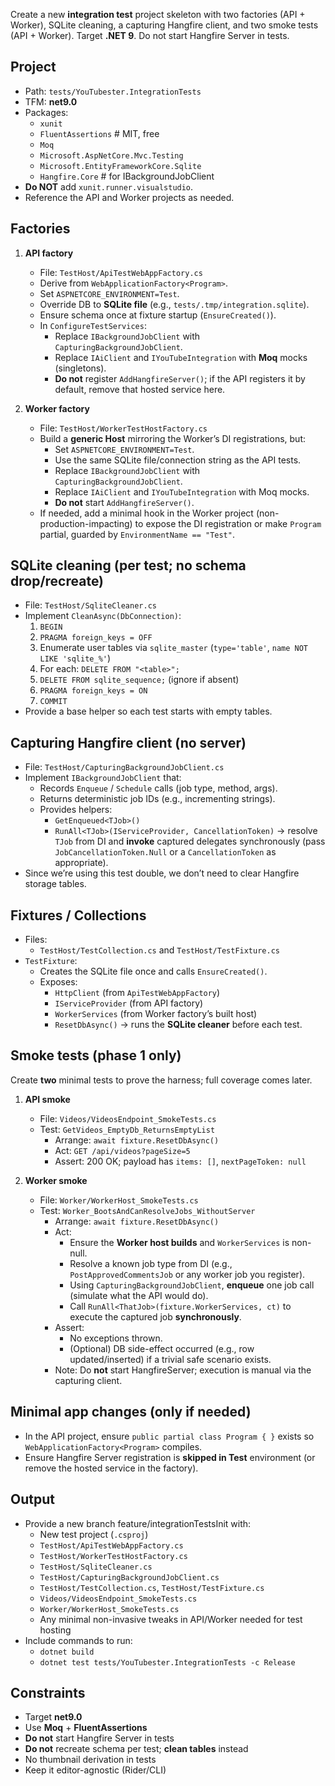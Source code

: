 Create a new **integration test** project skeleton with two factories (API + Worker), SQLite cleaning, a capturing
Hangfire client, and two smoke tests (API + Worker). Target **.NET 9**. Do not start Hangfire Server in tests.

## Project

- Path: `tests/YouTubester.IntegrationTests`
- TFM: **net9.0**
- Packages:
    - `xunit`
    - `FluentAssertions`       # MIT, free
    - `Moq`
    - `Microsoft.AspNetCore.Mvc.Testing`
    - `Microsoft.EntityFrameworkCore.Sqlite`
    - `Hangfire.Core`          # for IBackgroundJobClient
- **Do NOT** add `xunit.runner.visualstudio`.
- Reference the API and Worker projects as needed.

## Factories

1) **API factory**
    - File: `TestHost/ApiTestWebAppFactory.cs`
    - Derive from `WebApplicationFactory<Program>`.
    - Set `ASPNETCORE_ENVIRONMENT=Test`.
    - Override DB to **SQLite file** (e.g., `tests/.tmp/integration.sqlite`).
    - Ensure schema once at fixture startup (`EnsureCreated()`).
    - In `ConfigureTestServices`:
        - Replace `IBackgroundJobClient` with `CapturingBackgroundJobClient`.
        - Replace `IAiClient` and `IYouTubeIntegration` with **Moq** mocks (singletons).
        - **Do not** register `AddHangfireServer()`; if the API registers it by default, remove that hosted service
          here.

2) **Worker factory**
    - File: `TestHost/WorkerTestHostFactory.cs`
    - Build a **generic Host** mirroring the Worker’s DI registrations, but:
        - Set `ASPNETCORE_ENVIRONMENT=Test`.
        - Use the same SQLite file/connection string as the API tests.
        - Replace `IBackgroundJobClient` with `CapturingBackgroundJobClient`.
        - Replace `IAiClient` and `IYouTubeIntegration` with Moq mocks.
        - **Do not** start `AddHangfireServer()`.
    - If needed, add a minimal hook in the Worker project (non-production-impacting) to expose the DI registration or
      make `Program` partial, guarded by `EnvironmentName == "Test"`.

## SQLite cleaning (per test; no schema drop/recreate)

- File: `TestHost/SqliteCleaner.cs`
- Implement `CleanAsync(DbConnection)`:
    1. `BEGIN`
    2. `PRAGMA foreign_keys = OFF`
    3. Enumerate user tables via `sqlite_master` (`type='table'`, `name NOT LIKE 'sqlite_%'`)
    4. For each: `DELETE FROM "<table>";`
    5. `DELETE FROM sqlite_sequence;` (ignore if absent)
    6. `PRAGMA foreign_keys = ON`
    7. `COMMIT`
- Provide a base helper so each test starts with empty tables.

## Capturing Hangfire client (no server)

- File: `TestHost/CapturingBackgroundJobClient.cs`
- Implement `IBackgroundJobClient` that:
    - Records `Enqueue` / `Schedule` calls (job type, method, args).
    - Returns deterministic job IDs (e.g., incrementing strings).
    - Provides helpers:
        - `GetEnqueued<TJob>()`
        - `RunAll<TJob>(IServiceProvider, CancellationToken)` → resolve `TJob` from DI and **invoke** captured delegates
          synchronously (pass `JobCancellationToken.Null` or a `CancellationToken` as appropriate).
- Since we’re using this test double, we don’t need to clear Hangfire storage tables.

## Fixtures / Collections

- Files:
    - `TestHost/TestCollection.cs` and `TestHost/TestFixture.cs`
- `TestFixture`:
    - Creates the SQLite file once and calls `EnsureCreated()`.
    - Exposes:
        - `HttpClient` (from `ApiTestWebAppFactory`)
        - `IServiceProvider` (from API factory)
        - `WorkerServices` (from Worker factory’s built host)
        - `ResetDbAsync()` → runs the **SQLite cleaner** before each test.

## Smoke tests (phase 1 only)

Create **two** minimal tests to prove the harness; full coverage comes later.

1) **API smoke**
    - File: `Videos/VideosEndpoint_SmokeTests.cs`
    - Test: `GetVideos_EmptyDb_ReturnsEmptyList`
        - Arrange: `await fixture.ResetDbAsync()`
        - Act: `GET /api/videos?pageSize=5`
        - Assert: 200 OK; payload has `items: []`, `nextPageToken: null`

2) **Worker smoke**
    - File: `Worker/WorkerHost_SmokeTests.cs`
    - Test: `Worker_BootsAndCanResolveJobs_WithoutServer`
        - Arrange: `await fixture.ResetDbAsync()`
        - Act:
            - Ensure the **Worker host builds** and `WorkerServices` is non-null.
            - Resolve a known job type from DI (e.g., `PostApprovedCommentsJob` or any worker job you register).
            - Using `CapturingBackgroundJobClient`, **enqueue** one job call (simulate what the API would do).
            - Call `RunAll<ThatJob>(fixture.WorkerServices, ct)` to execute the captured job **synchronously**.
        - Assert:
            - No exceptions thrown.
            - (Optional) DB side-effect occurred (e.g., row updated/inserted) if a trivial safe scenario exists.
        - Note: Do **not** start HangfireServer; execution is manual via the capturing client.

## Minimal app changes (only if needed)

- In the API project, ensure `public partial class Program { }` exists so `WebApplicationFactory<Program>` compiles.
- Ensure Hangfire Server registration is **skipped in Test** environment (or remove the hosted service in the factory).

## Output

- Provide a new branch feature/integrationTestsInit with:
    - New test project (`.csproj`)
    - `TestHost/ApiTestWebAppFactory.cs`
    - `TestHost/WorkerTestHostFactory.cs`
    - `TestHost/SqliteCleaner.cs`
    - `TestHost/CapturingBackgroundJobClient.cs`
    - `TestHost/TestCollection.cs`, `TestHost/TestFixture.cs`
    - `Videos/VideosEndpoint_SmokeTests.cs`
    - `Worker/WorkerHost_SmokeTests.cs`
    - Any minimal non-invasive tweaks in API/Worker needed for test hosting
- Include commands to run:
    - `dotnet build`
    - `dotnet test tests/YouTubester.IntegrationTests -c Release`

## Constraints

- Target **net9.0**
- Use **Moq** + **FluentAssertions**
- **Do not** start Hangfire Server in tests
- **Do not** recreate schema per test; **clean tables** instead
- No thumbnail derivation in tests
- Keep it editor-agnostic (Rider/CLI)
